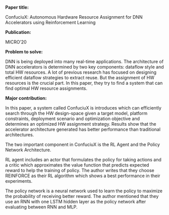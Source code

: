**Paper title:**

ConfuciuX: Autonomous Hardware Resource Assignment for DNN Accelerators using
Reinforcement Learning

**Publication:**

MICRO’20

**Problem to solve:**

DNN is being deployed into many real-time applications. The architecture of DNN
accelerators is determined by two key components: dataflow style and total HW
resources. A lot of previous research has focused on designing efficient
dataflow strategies to extract reuse. But the assignment of HW resources is the
crucial part. In this paper, they try to find a system that can find optimal HW
resource assignments.

**Major contribution:**

In this paper, a system called ConfuciuX is introduces which can efficiently
search through the HW design-space given a target model, platform constraints,
deployment scenario and optimization objective and determines an optimized HW
assignment strategy. Results show that the accelerator architecture generated
has better performance than traditional architectures.

The two important component in ConfuciuX is the RL Agent and the Policy Network
Architecture.

RL agent includes an actor that formulates the policy for taking actions and a
critic which approximates the value function that predicts expected reward to
help the training of policy. The author writes that they choose REINFORCE as
their RL algorithm which shows a best performance in their experiments.

The policy network is a neural network used to learn the policy to maximize the
probability of receiving better reward. The author mentioned that they use an
RNN with one LSTM hidden layer as the policy network after evaluating between
RNN and MLP.
